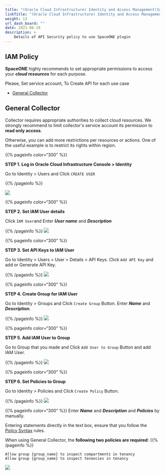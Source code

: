 ```yaml
---
title: "(Oracle Cloud Infrastructure) Identity and Access Management(IAM) Policy Management"
linkTitle: "(Oracle Cloud Infrastructure) Identity and Access Management(IAM) Policy Management"
weight: 13
url_dash_board: "" 
date: 2021-06-10
description: >
    Details of API Security policy to use SpaceONE plugin
---
```


## IAM Policy

**SpaceONE** highly recommends to set appropriate permissions to access your _**cloud resources**_ for each purpose. 

Please, Set service account,  To Create API for each use case

* [General Collector](#general-collector)

## General Collector

Collector requires appropriate authorities to collect cloud resources. We strongly recommend to limit collector's service account its permission to **read only access**. 

Otherwise, you can add more restrictions per resources or actions. One of the useful example is to restrict its rights within region.

{{% pageinfo color=“300” %}}

**STEP 1. Log in Oracle Cloud Infrastructure Console &gt; Identity**

Go to Identity &gt; Users and Click   `CREATE USER`

{{% /pageinfo %}}

![](/ko/docs/guides/service_account/service_account_img/oracle/create_user_button.png)

{{% pageinfo color=“300” %}}

**STEP 2. Set IAM User details**

Click  `IAM User`and Enter  _**User name**_ and _**Description**_ 

{{% /pageinfo %}}
![](/ko/docs/guides/service_account/service_account_img/oracle/create_iam_user.png)

{{% pageinfo color=“300” %}}

**STEP 3. Set API Keys to IAM User** 

Go to Identity &gt; Users &gt; User &gt; Details &gt; API Keys. Click  `Add API Key`  and add or Generate API Key. 

{{% /pageinfo %}}
![](/ko/docs/guides/service_account/service_account_img/oracle/add_or_generate_api_key.png)


{{% pageinfo color=“300” %}}

**STEP 4. Create Group for IAM User** 

Go to Identity &gt; Groups and Click   `Create Group` Button. Enter _**Name**_ and _**Description**_.

{{% /pageinfo %}}
![](/ko/docs/guides/service_account/service_account_img/oracle/create_group.png)

{{% pageinfo color=“300” %}}

**STEP 5. Add IAM User to Group**

Go to Group that you made and Click  `Add User to Group`  Button and add IAM User. 

{{% /pageinfo %}}
![](/ko/docs/guides/service_account/service_account_img/oracle/add_user_to_group.png)

{{% pageinfo color=“300” %}}

**STEP 6. Set Policies to Group**

Go to Identity &gt; Policies and Click  `Create Policy` Button.

{{% /pageinfo %}}
![](/ko/docs/guides/service_account/service_account_img/oracle/move_to_policies.png)


{{% pageinfo color=“300” %}}
Enter _**Name**_ and _**Description**_ and _**Policies**_ by manually. 

Entering statements directly in the text box, ensure that you follow the [Policy Syntax](https://docs.oracle.com/en-us/iaas/Content/Identity/Concepts/policysyntax.htm#Policy_Syntax) rules.

When using General Collector, the **following two policies are required**:
{{% /pageinfo %}}

```text
Allow group {group_name} to inspect compartments in tenancy
Allow group {group_name} to inspect tenancies in tenancy
```

![](/ko/docs/guides/service_account/service_account_img/oracle/create_policies.png)

### 